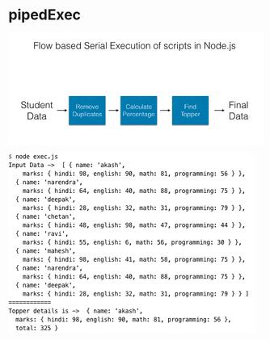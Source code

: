 # pipedExec

![alt pic](https://raw.githubusercontent.com/hotelsoft/pipedExec/master/pic.png?q=1)

![alt pic](https://raw.githubusercontent.com/hotelsoft/pipedExec/master/result.png)